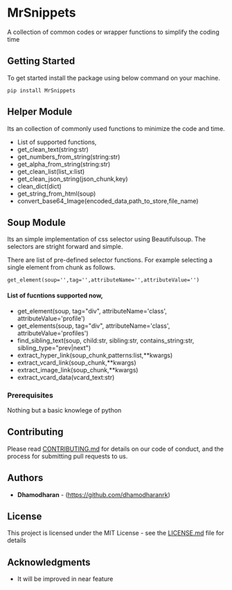 # MrSnippets

A collection of common codes or wrapper functions to simplify the coding time

## Getting Started

To get started install the package using below command on your machine.

`pip install MrSnippets`

## Helper Module

Its an collection of commonly used functions to minimize the code and time.

- List of supported functions,
- get_clean_text(string:str)
- get_numbers_from_string(string:str)
- get_alpha_from_string(string:str)
- get_clean_list(list_x:list)
- get_clean_json_string(json_chunk,key)
- clean_dict(dict)
- get_string_from_html(soup)
- convert_base64_Image(encoded_data,path_to_store,file_name)

## Soup Module

Its an simple implementation of css selector using Beautifulsoup. The selectors are stright forward and simple.

There are list of pre-defined selector functions. For example selecting a single element from chunk as follows.

`get_element(soup='',tag='',attributeName='',attributeValue='')`

#### List of fucntions supported now,

- get_element(soup, tag="div", attributeName='class', attributeValue='profile')
- get_elements(soup, tag="div", attributeName='class', attributeValue='profiles')
- find_sibling_text(soup, child:str, sibling:str, contains_string:str, sibling_type="prev|next")
- extract_hyper_link(soup_chunk,patterns:list,**kwargs)
- extract_vcard_link(soup_chunk,**kwargs)
- extract_image_link(soup_chunk,**kwargs)
- extract_vcard_data(vcard_text:str)


### Prerequisites

Nothing but a basic knowlege of python

## Contributing

Please read [CONTRIBUTING.md](https://github.com/dhamodharanrk/MrSnippets/blob/master/CONTRIBUTING.md) for details on our code of conduct, and the process for submitting pull requests to us.

## Authors

* **Dhamodharan** - (https://github.com/dhamodharanrk)

## License

This project is licensed under the MIT License - see the [LICENSE.md](LICENSE.md) file for details

## Acknowledgments

* It will be improved in near feature
